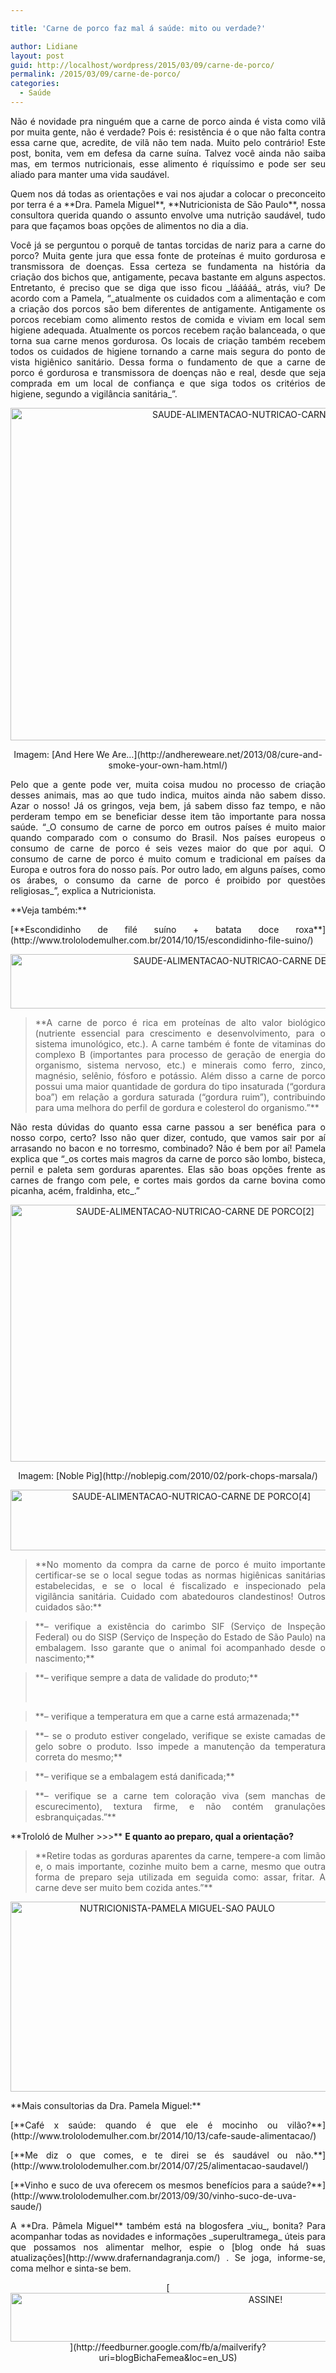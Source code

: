 ```yaml
---

title: 'Carne de porco faz mal á saúde: mito ou verdade?'

author: Lidiane
layout: post
guid: http://localhost/wordpress/2015/03/09/carne-de-porco/
permalink: /2015/03/09/carne-de-porco/
categories:
  - Saúde
---
```

<p align="justify">
  Não é novidade pra ninguém que a carne de porco ainda é vista como vilã por muita gente, não é verdade? Pois é: resistência é o que não falta contra essa carne que, acredite, de vilã não tem nada. Muito pelo contrário! Este post, bonita, vem em defesa da carne suína. Talvez você ainda não saiba mas, em termos nutricionais, esse alimento é riquíssimo e pode ser seu aliado para manter uma vida saudável.
</p>

<p align="justify">
  Quem nos dá todas as orientações e vai nos ajudar a colocar o preconceito por terra é a **Dra. Pamela Miguel**, **Nutricionista de São Paulo**, nossa consultora querida quando o assunto envolve uma nutrição saudável, tudo para que façamos boas opções de alimentos no dia a dia.
</p>

<p align="justify">
  Você já se perguntou o porquê de tantas torcidas de nariz para a carne do porco? Muita gente jura que essa fonte de proteínas é muito gordurosa e transmissora de doenças. Essa certeza se fundamenta na história da criação dos bichos que, antigamente, pecava bastante em alguns aspectos. Entretanto, é preciso que se diga que isso ficou _lááááá_ atrás, viu? De acordo com a Pamela, “_atualmente os cuidados com a alimentação e com a criação dos porcos são bem diferentes de antigamente. Antigamente os porcos recebiam como alimento restos de comida e viviam em local sem higiene adequada. Atualmente os porcos recebem ração balanceada, o que torna sua carne menos gordurosa. Os locais de criação também recebem todos os cuidados de higiene tornando a carne mais segura do ponto de vista higiênico sanitário. Dessa forma o fundamento de que a carne de porco é gordurosa e transmissora de doenças não e real, desde que seja comprada em um local de confiança e que siga todos os critérios de higiene, segundo a vigilância sanitária_”.
</p>

<p align="center">
  <a href="http://www.trololodemulher.com.br/blog/wp-content/uploads/2015/03/SAUDE-ALIMENTACAO-NUTRICAO-CARNE-DE-PORCO.jpg"><img class="alignnone size-full wp-image-10815" src="http://www.trololodemulher.com.br/blog/wp-content/uploads/2015/03/SAUDE-ALIMENTACAO-NUTRICAO-CARNE-DE-PORCO.jpg" alt="SAUDE-ALIMENTACAO-NUTRICAO-CARNE DE PORCO" width="800" height="532" /></a>
</p>

<p align="center">
  Imagem: [And Here We Are…](http://andhereweare.net/2013/08/cure-and-smoke-your-own-ham.html/) 
</p>

<p align="justify">
  Pelo que a gente pode ver, muita coisa mudou no processo de criação desses animais, mas ao que tudo indica, muitos ainda não sabem disso. Azar o nosso! Já os gringos, veja bem, já sabem disso faz tempo, e não perderam tempo em se beneficiar desse item tão importante para nossa saúde. “_O consumo de carne de porco em outros países é muito maior quando comparado com o consumo do Brasil. Nos países europeus o consumo de carne de porco é seis vezes maior do que por aqui. O consumo de carne de porco é muito comum e tradicional em países da Europa e outros fora do nosso país. Por outro lado, em alguns países, como os árabes, o consumo da carne de porco é proibido por questões religiosas_”, explica a Nutricionista.
</p>

<p align="justify">
  **Veja também:**
</p>

<p align="justify">
  [**Escondidinho de filé suíno + batata doce roxa**](http://www.trololodemulher.com.br/2014/10/15/escondidinho-file-suino/) 
</p>

<p align="center">
  <a href="http://www.trololodemulher.com.br/blog/wp-content/uploads/2015/03/SAUDE-ALIMENTACAO-NUTRICAO-CARNE-DE-PORCO3.png"><img class="alignnone size-full wp-image-10817" src="http://www.trololodemulher.com.br/blog/wp-content/uploads/2015/03/SAUDE-ALIMENTACAO-NUTRICAO-CARNE-DE-PORCO3.png" alt="SAUDE-ALIMENTACAO-NUTRICAO-CARNE DE PORCO[3]" width="758" height="87" /></a>
</p>

> <p align="justify">
>   **A carne de porco é rica em proteínas de alto valor biológico (nutriente essencial para crescimento e desenvolvimento, para o sistema imunológico, etc.). A carne também é fonte de vitaminas do complexo B (importantes para processo de geração de energia do organismo, sistema nervoso, etc.) e minerais como ferro, zinco, magnésio, selênio, fósforo e potássio. Além disso a carne de porco possui uma maior quantidade de gordura do tipo insaturada (“gordura boa”) em relação a gordura saturada (“gordura ruim”), contribuindo para uma melhora do perfil de gordura e colesterol do organismo.”**
> </p>

<p align="justify">
  Não resta dúvidas do quanto essa carne passou a ser benéfica para o nosso corpo, certo? Isso não quer dizer, contudo, que vamos sair por aí arrasando no bacon e no torresmo, combinado? Não é bem por aí! Pamela explica que “_os cortes mais magros da carne de porco são lombo, bisteca, pernil e paleta sem gorduras aparentes. Elas são boas opções frente as carnes de frango com pele, e cortes mais gordos da carne bovina como picanha, acém, fraldinha, etc_.”
</p>

<p align="center">
  <a href="http://www.trololodemulher.com.br/blog/wp-content/uploads/2015/03/SAUDE-ALIMENTACAO-NUTRICAO-CARNE-DE-PORCO2.jpg"><img class="alignnone size-full wp-image-10816" src="http://www.trololodemulher.com.br/blog/wp-content/uploads/2015/03/SAUDE-ALIMENTACAO-NUTRICAO-CARNE-DE-PORCO2.jpg" alt="SAUDE-ALIMENTACAO-NUTRICAO-CARNE DE PORCO[2]" width="575" height="411" /></a>
</p>

<p align="center">
  Imagem: [Noble Pig](http://noblepig.com/2010/02/pork-chops-marsala/) 
</p>

<p align="center">
  <a href="http://www.trololodemulher.com.br/blog/wp-content/uploads/2015/03/SAUDE-ALIMENTACAO-NUTRICAO-CARNE-DE-PORCO4.png"><img class="alignnone size-full wp-image-10818" src="http://www.trololodemulher.com.br/blog/wp-content/uploads/2015/03/SAUDE-ALIMENTACAO-NUTRICAO-CARNE-DE-PORCO4.png" alt="SAUDE-ALIMENTACAO-NUTRICAO-CARNE DE PORCO[4]" width="563" height="97" /></a>
</p>

> <p align="justify">
>   **No momento da compra da carne de porco é muito importante certificar-se se o local segue todas as normas higiênicas sanitárias estabelecidas, e se o local é fiscalizado e inspecionado pela vigilância sanitária. Cuidado com abatedouros clandestinos! Outros cuidados são:**
> </p>

> <p align="justify">
>   **&#8211; verifique a existência do carimbo SIF (Serviço de Inspeção Federal) ou do SISP (Serviço de Inspeção do Estado de São Paulo) na embalagem. Isso garante que o animal foi acompanhado desde o nascimento;**
> </p>

> <p align="justify">
>   **&#8211; verifique sempre a data de validade do produto;**
> </p>
> 
> &nbsp;

> <p align="justify">
>   **&#8211; verifique a temperatura em que a carne está armazenada;**
> </p>

> <p align="justify">
>   **&#8211; se o produto estiver congelado, verifique se existe camadas de gelo sobre o produto. Isso impede a manutenção da temperatura correta do mesmo;**
> </p>

> <p align="justify">
>   **&#8211; verifique se a embalagem está danificada;**
> </p>

> <p align="justify">
>   **&#8211; verifique se a carne tem coloração viva (sem manchas de escurecimento), textura firme, e não contém granulações esbranquiçadas.”**
> </p>

<p align="justify">
  **Trololó de Mulher >>>** <b>E quanto ao preparo, qual a orientação?</b>
</p>

> <p align="justify">
>   **Retire todas as gorduras aparentes da carne, tempere-a com limão e, o mais importante, cozinhe muito bem a carne, mesmo que outra forma de preparo seja utilizada em seguida como: assar, fritar. A carne deve ser muito bem cozida antes.”**
> </p>

<p align="center">
  <a href="http://www.trololodemulher.com.br/blog/wp-content/uploads/2013/09/NUTRICIONISTA-PAMELA-MIGUEL-SAO-PAULO.png"><img class="alignnone size-full wp-image-9797" src="http://www.trololodemulher.com.br/blog/wp-content/uploads/2013/09/NUTRICIONISTA-PAMELA-MIGUEL-SAO-PAULO.png" alt="NUTRICIONISTA-PAMELA MIGUEL-SAO PAULO" width="518" height="304" /></a>
</p>

<p align="justify">
  **Mais consultorias da Dra. Pamela Miguel:**
</p>

<p align="justify">
  [**Café x saúde: quando é que ele é mocinho ou vilão?**](http://www.trololodemulher.com.br/2014/10/13/cafe-saude-alimentacao/) 
</p>

<p align="justify">
  [**Me diz o que comes, e te direi se és saudável ou não.**](http://www.trololodemulher.com.br/2014/07/25/alimentacao-saudavel/) 
</p>

<p align="justify">
  [**Vinho e suco de uva oferecem os mesmos benefícios para a saúde?**](http://www.trololodemulher.com.br/2013/09/30/vinho-suco-de-uva-saude/) 
</p>

<p align="justify">
  A **Dra. Pâmela Miguel** também está na blogosfera _viu_, bonita? Para acompanhar todas as novidades e informações _superultramega_ úteis para que possamos nos alimentar melhor, espie o [blog onde há suas atualizações](http://www.drafernandagranja.com/) . Se joga, informe-se, coma melhor e sinta-se bem.
</p>

<p align="center">
  [<img class="alignnone size-full wp-image-10439" src="http://www.trololodemulher.com.br/blog/wp-content/uploads/2014/09/ASSINE.png" alt="ASSINE!" width="800" height="78" />](http://feedburner.google.com/fb/a/mailverify?uri=blogBichaFemea&loc=en_US) 
</p>

<p align="justify">